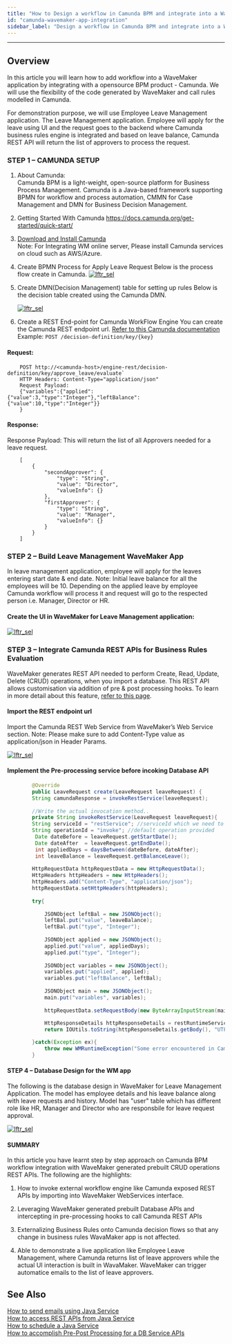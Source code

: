 ```yaml
---
title: "How to Design a workflow in Camunda BPM and integrate into a WaveMaker app"
id: "camunda-wavemaker-app-integration"
sidebar_label: "Design a workflow in Camunda BPM and integrate into a WaveMaker app"
---
```

---

## Overview

In this article you will learn how to add workflow into a WaveMaker application by integrating with a opensource BPM product - Camunda. We will use the flexibility of the code generated by WaveMaker and call rules modelled in Camunda.

For demonstration purpose, we will use Employee Leave Management application. The Leave Management application. Employee will apply for the leave using UI and the request goes to the backend where Camunda business rules engine is integrated and based on leave balance, Camunda REST API will return the list of approvers to process the request.

### STEP 1 – CAMUNDA SETUP

1. About Camunda: <br>Camunda BPM is a light-weight, open-source platform for Business Process Management. Camunda is a Java-based framework supporting BPMN for workflow and process automation, CMMN for Case Management and DMN for Business Decision Management.

1. Getting Started With Camunda
   https://docs.camunda.org/get-started/quick-start/

1. [Download and Install Camunda](https://docs.camunda.org/enterprise/download/)<br>
   Note: For Integrating WM online server, Please install Camunda services on cloud such as AWS/Azure.

1. Create BPMN Process for Apply Leave Request
   Below is the process flow create in Camunda.
    [![lftr_sel](/learn/assets/leave_processflow.png)](/learn/assets/leave_processflow.png)

1. Create DMN(Decision Management) table for setting up rules
    Below is the decision table created using the Camunda DMN.

    [![lftr_sel](/learn/assets/business_rules.png)](/learn/assets/business_rules.png)

1. Create a REST End-point for Camunda WorkFlow Engine
   You can create the Camunda REST endpoint url. [Refer to this Camunda documentation](https://docs.camunda.org/manual/7.12/reference/rest/decision-definition/get/)
    Example: `POST /decision-definition/key/{key}`
#### Request:
```
    POST http://<camunda-host>/engine-rest/decision-definition/key/approve_leave/evaluate`
    HTTP Headers: Content-Type="application/json"
    Request Payload:
    {"variables":{"applied":{"value":3,"type":"Integer"},"leftBalance":{"value":10,"type":"Integer"}}
    }
```
#### Response: 
 Response Payload: This will return the list of all Approvers needed for a leave request.
```
    [
        {
            "secondApprover": {
                "type": "String",
                "value": "Director",
                "valueInfo": {}
            },
            "firstApprover": {
                "type": "String",
                "value": "Manager",
                "valueInfo": {}
            }
        }
    ]
```

### STEP 2 – Build Leave Management WaveMaker App

In leave management application, employee will apply for the leaves entering start date & end date. Note: Initial leave balance for all the employees will be 10. Depending on the applied leave by employee Camunda workflow will process it and request will go to the respected person i.e. Manager, Director or HR.

#### Create the UI in WaveMaker for Leave Management application: 

[![lftr_sel](/learn/assets/leavemgmt_app.png)](/learn/assets/leavemgmt_app.png)

### STEP 3 – Integrate Camunda REST APIs for Business Rules Evaluation

WaveMaker generates REST API needed to perform Create, Read, Update, Delete (CRUD) operations, when you import a database. This REST API allows customisation via addition of pre & post processing hooks. To learn in more detail about this feature, [refer to this page](/learn/how-tos/pre-post-processing-db-service-apis/).

#### Import the REST endpoint url

Import the Camunda REST Web Service from WaveMaker’s Web Service section.
Note: Please make sure to add Content-Type value as application/json in Header Params.

[![lftr_sel](/learn/assets/importcamunda_api.png)](/learn/assets/importcamunda_api.png)

#### Implement the Pre-processing service before incoking Database API

```java
        @Override
	    public LeaveRequest create(LeaveRequest leaveRequest) {
		String camundaResponse = invokeRestService(leaveRequest);
        
        //Write the actual invocation method..
        private String invokeRestService(LeaveRequest leaveRequest){
        String serviceId = "restService"; //serviceId which we need to invoke
        String operationId = "invoke"; //default operation provided
         Date dateBefore = leaveRequest.getStartDate();
		 Date dateAfter  = leaveRequest.getEndDate();
		 int appliedDays = daysBetween(dateBefore, dateAfter);
		 int leaveBalance = leaveRequest.getBalanceLeave();
		
        HttpRequestData httpRequestData = new HttpRequestData();
        HttpHeaders httpHeaders = new HttpHeaders();
        httpHeaders.add("Content-Type", "application/json");
        httpRequestData.setHttpHeaders(httpHeaders);
		
		try{
	 
            JSONObject leftBal = new JSONObject();
            leftBal.put("value", leaveBalance);
            leftBal.put("type", "Integer");
            
            JSONObject applied = new JSONObject();
            applied.put("value", appliedDays);
            applied.put("type", "Integer");
            
            JSONObject variables = new JSONObject();
            variables.put("applied", applied);
            variables.put("leftBalance", leftBal);
            
            JSONObject main = new JSONObject();
            main.put("variables", variables);
        
            httpRequestData.setRequestBody(new ByteArrayInputStream(main.toString().getBytes(StandardCharsets.UTF8)));
            
            HttpResponseDetails httpResponseDetails = restRuntimeService.executeRestCall(serviceId,operationId, httpRequestData);
            return IOUtils.toString(httpResponseDetails.getBody(), "UTF-8");

		}catch(Exception ex){
		    throw new WMRuntimeException("Some error encountered in Camunda invoke: "+ ex);
		}
```

#### STEP 4 – Database Design for the WM app

The following is the database design in WaveMaker for Leave Management Application.
The model has employee details and his leave balance along with leave requests and history.
Model has "user" table which has different role like HR, Manager and Director who are responsbile for leave request approval.

[![lftr_sel](/learn/assets/leavemgmnt_databasedesign.png)](/learn/assets/leavemgmnt_databasedesign.png)

#### SUMMARY

In this article you have learnt step by step approach on Camunda BPM workflow integration with WaveMaker generated prebuilt CRUD operations REST APIs. The following are the highlights:

1. How to invoke external workflow engine like Camunda exposed REST APIs by importing into WaveMaker WebServices interface.

1. Leveraging WaveMaker generated prebuilt Database APIs and intercepting in pre-processing hooks to call Camunda REST APIs

1. Externalizing Business Rules onto Camunda decision flows so that any change in business rules WavaMaker app is not affected.

1. Able to demonstrate a live application like Employee Leave Management, where Camunda returns list of leave approvers while the actual UI interaction is built in WavaMaker. WaveMaker can trigger automatice emails to the list of leave approvers.

## See Also

[How to send emails using Java Service](/learn/how-tos/sending-email-using-java-service/)  
[How to access REST APIs from Java Service](/learn/how-tos/accessing-rest-apis-java-service/)  
[How to schedule a Java Service](/learn/how-tos/scheduling-java-service/)  
[How to accomplish Pre-Post Processing for a DB Service APIs](/learn/how-tos/pre-post-processing-db-service-apis/)